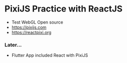 # PixiJS Practice with ReactJS

- Test WebGL Open source
- https://pixijs.com
- https://reactpixi.org


### Later...
- Flutter App included React with PixiJS